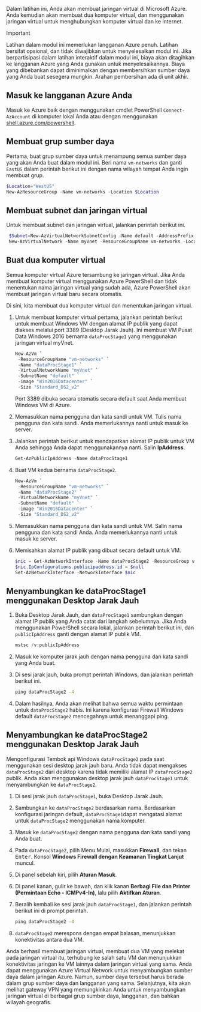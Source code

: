 Dalam latihan ini, Anda akan membuat jaringan virtual di Microsoft Azure. Anda kemudian akan membuat dua komputer virtual, dan menggunakan jaringan virtual untuk menghubungkan komputer virtual dan ke internet.

> [!IMPORTANT]
> Latihan dalam modul ini memerlukan langganan Azure penuh. Latihan bersifat opsional, dan tidak diwajibkan untuk menyelesaikan modul ini. Jika berpartisipasi dalam latihan interaktif dalam modul ini, biaya akan ditagihkan ke langganan Azure yang Anda gunakan untuk menyelesaikannya. Biaya yang dibebankan dapat diminimalkan dengan membersihkan sumber daya yang Anda buat sesegera mungkin. Arahan pembersihan ada di unit akhir.

## <a name="sign-in-to-your-subscription"></a>Masuk ke langganan Azure Anda

Masuk ke Azure baik dengan menggunakan cmdlet PowerShell `Connect-AzAccount` di komputer lokal Anda atau dengan menggunakan [shell.azure.com/powershell](https://shell.azure.com/powershell).

## <a name="create-a-resource-group"></a>Membuat grup sumber daya

Pertama, buat grup sumber daya untuk menampung semua sumber daya yang akan Anda buat dalam modul ini. Beri nama `vm-networks` dan ganti `EastUS` dalam perintah berikut ini dengan nama wilayah tempat Anda ingin membuat grup.

```PowerShell
$Location="WestUS" 
New-AzResourceGroup -Name vm-networks -Location $Location
```

## <a name="create-a-subnet-and-virtual-network"></a>Membuat subnet dan jaringan virtual

Untuk membuat subnet dan jaringan virtual, jalankan perintah berikut ini.

```PowerShell
 $Subnet=New-AzVirtualNetworkSubnetConfig -Name default -AddressPrefix 10.0.0.0/24
 New-AzVirtualNetwork -Name myVnet -ResourceGroupName vm-networks -Location $Location -AddressPrefix 10.0.0.0/16 -Subnet $Subnet
```

## <a name="create-two-virtual-machines"></a>Buat dua komputer virtual

Semua komputer virtual Azure tersambung ke jaringan virtual. Jika Anda membuat komputer virtual menggunakan Azure PowerShell dan tidak menentukan nama jaringan virtual yang sudah ada, Azure PowerShell akan membuat jaringan virtual baru secara otomatis.

Di sini, kita membuat dua komputer virtual dan menentukan jaringan virtual.

1. Untuk membuat komputer virtual pertama, jalankan perintah berikut untuk membuat Windows VM dengan alamat IP publik yang dapat diakses melalui port 3389 (Desktop Jarak Jauh). Ini membuat VM Pusat Data Windows 2016 bernama `dataProcStage1` yang menggunakan jaringan virtual myVnet.

   ```PowerShell
   New-AzVm `
    -ResourceGroupName "vm-networks" `
    -Name "dataProcStage1" `
    -VirtualNetworkName "myVnet" `
    -SubnetName "default" `
    -image "Win2016Datacenter" `
    -Size "Standard_DS2_v2"
    ```

    Port 3389 dibuka secara otomatis secara default saat Anda membuat Windows VM di Azure. 

1. Memasukkan nama pengguna dan kata sandi untuk VM. Tulis nama pengguna dan kata sandi. Anda memerlukannya nanti untuk masuk ke server.

1. Jalankan perintah berikut untuk mendapatkan alamat IP publik untuk VM Anda sehingga Anda dapat menggunakannya nanti. Salin **IpAddress**.

   ```PowerShell
   Get-AzPublicIpAddress -Name dataProcStage1
    ```

1. Buat VM kedua bernama `dataProcStage2`.

   ```PowerShell
   New-AzVm `
    -ResourceGroupName "vm-networks" `
    -Name "dataProcStage2" `
    -VirtualNetworkName "myVnet" `
    -SubnetName "default" `
    -image "Win2016Datacenter" `
    -Size "Standard_DS2_v2"
    ```

1. Memasukkan nama pengguna dan kata sandi untuk VM. Salin nama pengguna dan kata sandi Anda. Anda memerlukannya nanti untuk masuk ke server.

1. Memisahkan alamat IP publik yang dibuat secara default untuk VM.

   ```PowerShell
   $nic = Get-AzNetworkInterface -Name dataProcStage2 -ResourceGroup vm-networks
   $nic.IpConfigurations.publicipaddress.id = $null
   Set-AzNetworkInterface -NetworkInterface $nic 
   ```

## <a name="connect-to-dataprocstage1-using-remote-desktop"></a>Menyambungkan ke dataProcStage1 menggunakan Desktop Jarak Jauh

1. Buka Desktop Jarak Jauh, dan `dataProcStage1` sambungkan dengan alamat IP publik yang Anda catat dari langkah sebelumnya. Jika Anda menggunakan PowerShell secara lokal, jalankan perintah berikut ini, dan `publicIpAddress` ganti dengan alamat IP publik VM.

   ```PowerShell
   mstsc /v:publicIpAddress
   ```

1. Masuk ke komputer jarak jauh dengan nama pengguna dan kata sandi yang Anda buat.

1. Di sesi jarak jauh, buka prompt perintah Windows, dan jalankan perintah berikut ini.

    ```cmd
    ping dataProcStage2 -4
    ```

1. Dalam hasilnya, Anda akan melihat bahwa semua waktu permintaan untuk `dataProcStage2` habis. Ini karena konfigurasi Firewall Windows default `dataProcStage2` mencegahnya untuk menanggapi ping.

## <a name="connect-to-dataprocstage2-using-remote-desktop"></a>Menyambungkan ke dataProcStage2 menggunakan Desktop Jarak Jauh

Mengonfigurasi Tembok api Windows `dataProcStage2` pada saat menggunakan sesi desktop jarak jauh baru. Anda tidak dapat mengakses `dataProcStage2` dari desktop karena tidak memiliki alamat IP `dataProcStage2` publik. Anda akan menggunakan desktop jarak jauh `dataProcStage1` untuk menyambungkan ke `dataProcStage2`.

1. Di sesi jarak jauh `dataProcStage1`, buka Desktop Jarak Jauh.

1. Sambungkan ke `dataProcStage2` berdasarkan nama. Berdasarkan konfigurasi jaringan default, `dataProcStage1`dapat mengatasi alamat untuk `dataProcStage2` menggunakan nama komputer.

1. Masuk ke `dataProcStage2` dengan nama pengguna dan kata sandi yang Anda buat.

1. Pada `dataProcStage2`, pilih Menu Mulai, masukkan **Firewall**, dan tekan <kbd>Enter</kbd>. Konsol **Windows Firewall dengan Keamanan Tingkat Lanjut** muncul.

1. Di panel sebelah kiri, pilih **Aturan Masuk**.

1. Di panel kanan, gulir ke bawah, dan klik kanan **Berbagi File dan Printer (Permintaan Echo - ICMPv4-In)**, lalu pilih **Aktifkan Aturan**.

1. Beralih kembali ke sesi jarak jauh `dataProcStage1`, dan jalankan perintah berikut ini di prompt perintah.

    ```cmd
    ping dataProcStage2 -4
    ```

1. `dataProcStage2` merespons dengan empat balasan, menunjukkan konektivitas antara dua VM.

Anda berhasil membuat jaringan virtual, membuat dua VM yang melekat pada jaringan virtual itu, terhubung ke salah satu VM dan menunjukkan konektivitas jaringan ke VM lainnya dalam jaringan virtual yang sama. Anda dapat menggunakan Azure Virtual Network untuk menyambungkan sumber daya dalam jaringan Azure. Namun, sumber daya tersebut harus berada dalam grup sumber daya dan langganan yang sama. Selanjutnya, kita akan melihat gateway VPN yang memungkinkan Anda untuk menyambungkan jaringan virtual di berbagai grup sumber daya, langganan, dan bahkan wilayah geografis.
